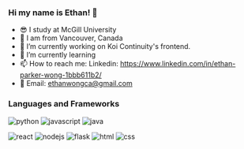 ### Hi my name is Ethan! 👋
- :sunglasses: I study at McGill University
- :round_pushpin: I am from Vancouver, Canada
- 🔭 I’m currently working on Koi Continuity's frontend.
- 🌱 I’m currently learning 
- 📫 How to reach me: Linkedin: https://www.linkedin.com/in/ethan-parker-wong-1bbb611b2/ 
- 📧 Email: ethanwongca@gmail.com

<h3> Languages and Frameworks </h3>

![python](https://github.com/ethanwongca/ethanwongca/assets/87055387/5ae06087-8a3c-4122-a230-8dcd1114b45f)
![javascript](https://github.com/ethanwongca/ethanwongca/assets/87055387/4956de8e-3025-4854-91bd-cfcd570793bd)
![java](https://github.com/ethanwongca/ethanwongca/assets/87055387/581e47ec-3b78-421a-bbeb-1be62421e684)
  
![react](https://github.com/ethanwongca/ethanwongca/assets/87055387/66009246-4c6c-483c-bb85-65ff0861281c)
![nodejs](https://github.com/ethanwongca/ethanwongca/assets/87055387/237db23c-f373-4709-a103-6d788f7a2788)
![flask](https://github.com/ethanwongca/ethanwongca/assets/87055387/2d8ee8f0-69cb-4a3d-9ad1-2e1eae01abeb)
![html](https://github.com/ethanwongca/ethanwongca/assets/87055387/0aef491f-0cee-432a-989e-e1887fbf8539)
![css](https://github.com/ethanwongca/ethanwongca/assets/87055387/28821ea1-e417-4a42-aef4-111dba65bb1b)
